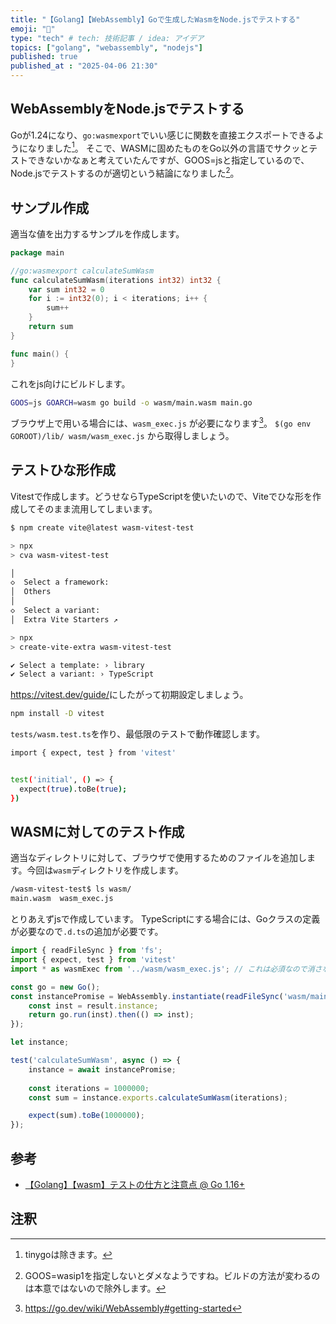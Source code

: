 ```yaml
---
title: "【Golang】【WebAssembly】Goで生成したWasmをNode.jsでテストする"
emoji: "🦔"
type: "tech" # tech: 技術記事 / idea: アイデア
topics: ["golang", "webassembly", "nodejs"]
published: true
published_at : "2025-04-06 21:30"
---
```

## WebAssemblyをNode.jsでテストする

Goが1.24になり、`go:wasmexport`でいい感じに関数を直接エクスポートできるようになりました[^1]。
そこで、WASMに固めたものをGo以外の言語でサクッとテストできないかなぁと考えていたんですが、GOOS=jsと指定しているので、Node.jsでテストするのが適切という結論になりました[^2]。

## サンプル作成

適当な値を出力するサンプルを作成します。

```go
package main

//go:wasmexport calculateSumWasm
func calculateSumWasm(iterations int32) int32 {
    var sum int32 = 0
    for i := int32(0); i < iterations; i++ {
        sum++
    }
    return sum
}

func main() {
}

```

これをjs向けにビルドします。

```bash
GOOS=js GOARCH=wasm go build -o wasm/main.wasm main.go
```

ブラウザ上で用いる場合には、`wasm_exec.js` が必要になります[^3]。
`$(go env GOROOT)/lib/
wasm/wasm_exec.js` から取得しましょう。

## テストひな形作成

Vitestで作成します。どうせならTypeScriptを使いたいので、Viteでひな形を作成してそのまま流用してしまいます。

```bash
$ npm create vite@latest wasm-vitest-test

> npx
> cva wasm-vitest-test

│
◇  Select a framework:
│  Others
│
◇  Select a variant:
│  Extra Vite Starters ↗

> npx
> create-vite-extra wasm-vitest-test

✔ Select a template: › library
✔ Select a variant: › TypeScript
```

<https://vitest.dev/guide/>にしたがって初期設定しましょう。

```bash
npm install -D vitest
```

`tests/wasm.test.ts`を作り、最低限のテストで動作確認します。

```bash
import { expect, test } from 'vitest'


test('initial', () => {
  expect(true).toBe(true);
})
```

## WASMに対してのテスト作成

適当なディレクトリに対して、ブラウザで使用するためのファイルを追加します。今回は`wasm`ディレクトリを作成します。

```bash
/wasm-vitest-test$ ls wasm/
main.wasm  wasm_exec.js
```

とりあえずjsで作成しています。
TypeScriptにする場合には、Goクラスの定義が必要なので`.d.ts`の追加が必要です。

```js
import { readFileSync } from 'fs';
import { expect, test } from 'vitest'
import * as wasmExec from '../wasm/wasm_exec.js'; // これは必須なので消さないこと。

const go = new Go();
const instancePromise = WebAssembly.instantiate(readFileSync('wasm/main.wasm'), go.importObject).then((result) => {
    const inst = result.instance;
    return go.run(inst).then(() => inst);
});

let instance;

test('calculateSumWasm', async () => {
    instance = await instancePromise;
    
    const iterations = 1000000;
    const sum = instance.exports.calculateSumWasm(iterations);

    expect(sum).toBe(1000000);
});
```

## 参考

- [【Golang】【wasm】テストの仕方と注意点 @ Go 1.16+](https://qiita.com/KEINOS/items/0ab42c53dcebc5a925f0)

## 注釈

[^1]: tinygoは除きます。
[^2]: GOOS=wasip1を指定しないとダメなようですね。ビルドの方法が変わるのは本意ではないので除外します。
[^3]: <https://go.dev/wiki/WebAssembly#getting-started>
